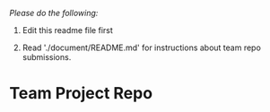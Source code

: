 
*Please do the following:*

1. Edit this readme file first

2. Read './document/README.md' for instructions about team repo submissions.


# Team Project Repo 


